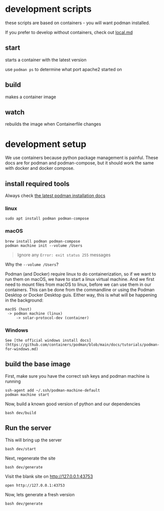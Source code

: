 # development scripts

these scripts are based on containers - you will want podman installed.

If you prefer to develop without containers, check out [local.md](./local.md)

## start

starts a container with the latest version

use `podman ps` to determine what port apache2 started on

## build

makes a container image 

## watch

rebuilds the image when Containerfile changes

# development setup

We use containers because python package management is painful. These docs are for podman and podman-compose, but it should work the same with docker and docker compose.

## install required tools

Always check [the latest podman installation docs](https://podman.io/getting-started/installation)

### linux

    sudo apt install podman podman-compose

### macOS

    brew install podman podman-compose
    podman machine init --volume /Users

> Ignore any `Error: exit status 255` messages

Why the `--volume /Users`?

Podman (and Docker) require linux to do containerization, so if we want to run them on macOS, we have to start a linux virtual machine. And we first need to mount files from macOS to linux, before we can use them in our containers. This can be done from the commandline or using the Podman Desktop or Docker Desktop guis. Either way, this is what will be happening in the background:

    macOS (host)
     -> podman machine (linux)
         -> solar-protocol-dev (container)

### Windows

    See [the official windows install docs](https://github.com/containers/podman/blob/main/docs/tutorials/podman-for-windows.md)

## build the base image

First, make sure you have the correct ssh keys and podman machine is running

    ssh-agent add ~/.ssh/podman-machine-default
    podman machine start

Now, build a known good version of python and our dependencies

    bash dev/build

## Run the server

This will bring up the server

    bash dev/start

Next, regenerate the site

    bash dev/generate

Visit the blank site on http://127.0.0.1:43753

    open http://127.0.0.1:43753

Now, lets generate a fresh version

    bash dev/generate
